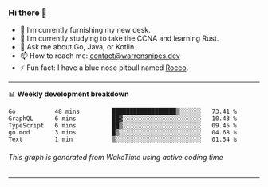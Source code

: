 ### Hi there 👋

- 🔭 I’m currently furnishing my new desk.
- 🌱 I’m currently studying to take the CCNA and learning Rust.
- 💬 Ask me about Go, Java, or Kotlin.
- 📫 How to reach me: contact@warrensnipes.dev
- ⚡ Fun fact: I have a blue nose pitbull named [Rocco](https://i.imgur.com/iLsSCKu.jpg).

-------

📊 **Weekly development breakdown**
<!--START_SECTION:waka-->
```text
Go           48 mins         ██████████████████▒░░░░░░   73.41 % 
GraphQL      6 mins          ██▓░░░░░░░░░░░░░░░░░░░░░░   10.43 % 
TypeScript   6 mins          ██▒░░░░░░░░░░░░░░░░░░░░░░   09.45 % 
go.mod       3 mins          █▒░░░░░░░░░░░░░░░░░░░░░░░   04.68 % 
Text         1 min           ▒░░░░░░░░░░░░░░░░░░░░░░░░   01.54 % 
```
<!--END_SECTION:waka-->
###### *This graph is generated from WakeTime using active coding time*
-------

